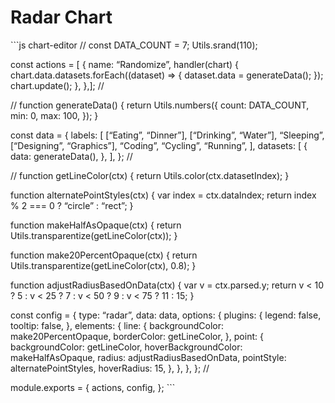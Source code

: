 Radar Chart
===========

\`\`\`js chart-editor // const DATA\_COUNT = 7; Utils.srand(110);

const actions = \[ { name: “Randomize”, handler(chart) { chart.data.datasets.forEach((dataset) =&gt; { dataset.data = generateData(); }); chart.update(); }, },\]; //

// function generateData() { return Utils.numbers({ count: DATA\_COUNT, min: 0, max: 100, }); }

const data = { labels: \[ \[“Eating”, “Dinner”\], \[“Drinking”, “Water”\], “Sleeping”, \[“Designing”, “Graphics”\], “Coding”, “Cycling”, “Running”, \], datasets: \[ { data: generateData(), }, \], }; //

// function getLineColor(ctx) { return Utils.color(ctx.datasetIndex); }

function alternatePointStyles(ctx) { var index = ctx.dataIndex; return index % 2 === 0 ? “circle” : “rect”; }

function makeHalfAsOpaque(ctx) { return Utils.transparentize(getLineColor(ctx)); }

function make20PercentOpaque(ctx) { return Utils.transparentize(getLineColor(ctx), 0.8); }

function adjustRadiusBasedOnData(ctx) { var v = ctx.parsed.y; return v &lt; 10 ? 5 : v &lt; 25 ? 7 : v &lt; 50 ? 9 : v &lt; 75 ? 11 : 15; }

const config = { type: “radar”, data: data, options: { plugins: { legend: false, tooltip: false, }, elements: { line: { backgroundColor: make20PercentOpaque, borderColor: getLineColor, }, point: { backgroundColor: getLineColor, hoverBackgroundColor: makeHalfAsOpaque, radius: adjustRadiusBasedOnData, pointStyle: alternatePointStyles, hoverRadius: 15, }, }, }, }; //

module.exports = { actions, config, }; \`\`\`
